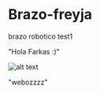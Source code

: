 # Brazo-freyja

brazo robotico test1

"Hola Farkas :)"

 ![alt text](https://raw.githubusercontent.com/Farkas336/Brazo-freyja/main/Imagenes/brazo-rob%C3%B3tico-aislado-en-el-fondo-blanco-ilustraci%C3%B3n-d-116378600.jpg)
 
 "webozzzz"
